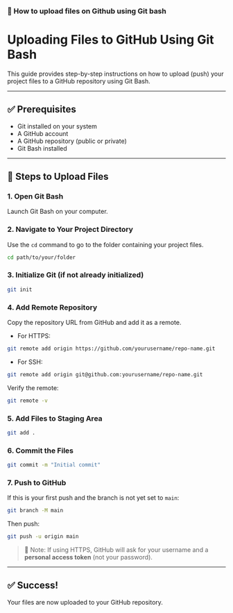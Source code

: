 ### 📘 How to upload files on Github using Git bash

# Uploading Files to GitHub Using Git Bash

This guide provides step-by-step instructions on how to upload (push) your project files to a GitHub repository using Git Bash.

---

## ✅ Prerequisites

- Git installed on your system
- A GitHub account
- A GitHub repository (public or private)
- Git Bash installed

---

## 🚀 Steps to Upload Files

### 1. Open Git Bash
Launch Git Bash on your computer.

### 2. Navigate to Your Project Directory
Use the `cd` command to go to the folder containing your project files.

```bash
cd path/to/your/folder
````

### 3. Initialize Git (if not already initialized)

```bash
git init
```

### 4. Add Remote Repository

Copy the repository URL from GitHub and add it as a remote.

* For HTTPS:

```bash
git remote add origin https://github.com/yourusername/repo-name.git
```

* For SSH:

```bash
git remote add origin git@github.com:yourusername/repo-name.git
```

Verify the remote:

```bash
git remote -v
```

### 5. Add Files to Staging Area

```bash
git add .
```

### 6. Commit the Files

```bash
git commit -m "Initial commit"
```

### 7. Push to GitHub

If this is your first push and the branch is not yet set to `main`:

```bash
git branch -M main
```

Then push:

```bash
git push -u origin main
```

> 🔐 Note: If using HTTPS, GitHub will ask for your username and a **personal access token** (not your password).

---

## ✅ Success!

Your files are now uploaded to your GitHub repository.
